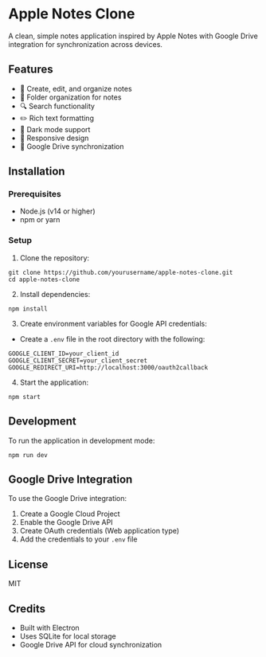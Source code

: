 # Apple Notes Clone

A clean, simple notes application inspired by Apple Notes with Google Drive integration for synchronization across devices.

## Features

- 📝 Create, edit, and organize notes
- 📁 Folder organization for notes
- 🔍 Search functionality
- ✏️ Rich text formatting
- 🌙 Dark mode support
- 📱 Responsive design
- 🔄 Google Drive synchronization

## Installation

### Prerequisites

- Node.js (v14 or higher)
- npm or yarn

### Setup

1. Clone the repository:
```
git clone https://github.com/yourusername/apple-notes-clone.git
cd apple-notes-clone
```

2. Install dependencies:
```
npm install
```

3. Create environment variables for Google API credentials:
- Create a `.env` file in the root directory with the following:
```
GOOGLE_CLIENT_ID=your_client_id
GOOGLE_CLIENT_SECRET=your_client_secret
GOOGLE_REDIRECT_URI=http://localhost:3000/oauth2callback
```

4. Start the application:
```
npm start
```

## Development

To run the application in development mode:

```
npm run dev
```

## Google Drive Integration

To use the Google Drive integration:

1. Create a Google Cloud Project
2. Enable the Google Drive API
3. Create OAuth credentials (Web application type)
4. Add the credentials to your `.env` file

## License

MIT

## Credits

- Built with Electron
- Uses SQLite for local storage
- Google Drive API for cloud synchronization 